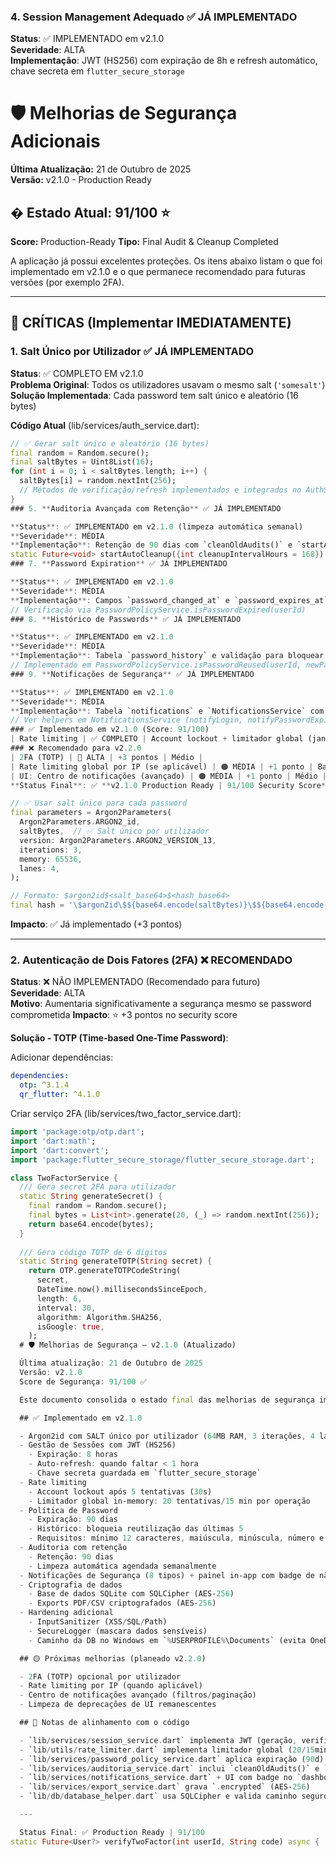### 4. **Session Management Adequado** ✅ JÁ IMPLEMENTADO

**Status**: ✅ IMPLEMENTADO em v2.1.0  
**Severidade**: ALTA  
**Implementação**: JWT (HS256) com expiração de 8h e refresh automático, chave secreta em `flutter_secure_storage`
# 🛡️ Melhorias de Segurança Adicionais

**Última Atualização:** 21 de Outubro de 2025  
**Versão:** v2.1.0 - Production Ready

## � Estado Atual: 91/100 ⭐

**Score:** Production-Ready
**Tipo:** Final Audit & Cleanup Completed

A aplicação já possui excelentes proteções. Os itens abaixo listam o que foi implementado em v2.1.0 e o que permanece recomendado para futuras versões (por exemplo 2FA).

---

## 🔴 CRÍTICAS (Implementar IMEDIATAMENTE)

### 1. **Salt Único por Utilizador** ✅ JÁ IMPLEMENTADO

**Status**: ✅ COMPLETO EM v2.1.0  
**Problema Original**: Todos os utilizadores usavam o mesmo salt (`'somesalt'`)
**Solução Implementada**: Cada password tem salt único e aleatório (16 bytes)

**Código Atual** (lib/services/auth_service.dart):
```dart
// ✅ Gerar salt único e aleatório (16 bytes)
final random = Random.secure();
final saltBytes = Uint8List(16);
for (int i = 0; i < saltBytes.length; i++) {
  saltBytes[i] = random.nextInt(256);
  // Métodos de verificação/refresh implementados e integrados no AuthService
}
### 5. **Auditoria Avançada com Retenção** ✅ JÁ IMPLEMENTADO

**Status**: ✅ IMPLEMENTADO em v2.1.0 (limpeza automática semanal)  
**Severidade**: MÉDIA  
**Implementação**: Retenção de 90 dias com `cleanOldAudits()` e `startAutoCleanup()` (Timer periódico)
static Future<void> startAutoCleanup({int cleanupIntervalHours = 168}) async { /* ... */ }
### 7. **Password Expiration** ✅ JÁ IMPLEMENTADO

**Status**: ✅ IMPLEMENTADO em v2.1.0  
**Severidade**: MÉDIA  
**Implementação**: Campos `password_changed_at` e `password_expires_at`; serviços para verificar expiração e renovar
// Verificação via PasswordPolicyService.isPasswordExpired(userId)
### 8. **Histórico de Passwords** ✅ JÁ IMPLEMENTADO

**Status**: ✅ IMPLEMENTADO em v2.1.0  
**Severidade**: MÉDIA  
**Implementação**: Tabela `password_history` e validação para bloquear reutilização das últimas 5
// Implementado em PasswordPolicyService.isPasswordReused(userId, newPassword)
### 9. **Notificações de Segurança** ✅ JÁ IMPLEMENTADO

**Status**: ✅ IMPLEMENTADO em v2.1.0  
**Severidade**: MÉDIA  
**Implementação**: Tabela `notifications` e `NotificationsService` com eventos de login, expiração de senha, etc.
// Ver helpers em NotificationsService (notifyLogin, notifyPasswordExpired, ...)
### ✅ Implementado em v2.1.0 (Score: 91/100)
| Rate limiting | ✅ COMPLETO | Account lockout + limitador global (janela 15 min) |
### ❌ Recomendado para v2.2.0
| 2FA (TOTP) | 🔴 ALTA | +3 pontos | Médio |
| Rate limiting global por IP (se aplicável) | 🟠 MÉDIA | +1 ponto | Baixo |
| UI: Centro de notificações (avançado) | 🟠 MÉDIA | +1 ponto | Médio |
**Status Final**: ✅ **v2.1.0 Production Ready | 91/100 Security Score**

// ✅ Usar salt único para cada password
final parameters = Argon2Parameters(
  Argon2Parameters.ARGON2_id,
  saltBytes,  // ✅ Salt único por utilizador
  version: Argon2Parameters.ARGON2_VERSION_13,
  iterations: 3,
  memory: 65536,
  lanes: 4,
);

// Formato: $argon2id$<salt_base64>$<hash_base64>
final hash = '\$argon2id\$${base64.encode(saltBytes)}\$${base64.encode(result)}';
```

**Impacto**: ✅ Já implementado (+3 pontos)

---

### 2. **Autenticação de Dois Fatores (2FA)** ❌ RECOMENDADO

**Status**: ❌ NÃO IMPLEMENTADO (Recomendado para futuro)  
**Severidade**: ALTA  
**Motivo**: Aumentaria significativamente a segurança mesmo se password comprometida
**Impacto**: ⭐ +3 pontos no security score

**Solução - TOTP (Time-based One-Time Password)**:

Adicionar dependências:
```yaml
dependencies:
  otp: ^3.1.4
  qr_flutter: ^4.1.0
```

Criar serviço 2FA (lib/services/two_factor_service.dart):
```dart
import 'package:otp/otp.dart';
import 'dart:math';
import 'dart:convert';
import 'package:flutter_secure_storage/flutter_secure_storage.dart';

class TwoFactorService {
  /// Gera secret 2FA para utilizador
  static String generateSecret() {
    final random = Random.secure();
    final bytes = List<int>.generate(20, (_) => random.nextInt(256));
    return base64.encode(bytes);
  }
  
  /// Gera código TOTP de 6 dígitos
  static String generateTOTP(String secret) {
    return OTP.generateTOTPCodeString(
      secret,
      DateTime.now().millisecondsSinceEpoch,
      length: 6,
      interval: 30,
      algorithm: Algorithm.SHA256,
      isGoogle: true,
    );
  # 🛡️ Melhorias de Segurança — v2.1.0 (Atualizado)

  Última atualização: 21 de Outubro de 2025  
  Versão: v2.1.0  
  Score de Segurança: 91/100 ✅

  Este documento consolida o estado final das melhorias de segurança implementadas e os próximos passos. Todo o conteúdo foi revisto e alinhado com o código atual.

  ## ✅ Implementado em v2.1.0

  - Argon2id com SALT único por utilizador (64MB RAM, 3 iterações, 4 lanes)
  - Gestão de Sessões com JWT (HS256)
    - Expiração: 8 horas
    - Auto‑refresh: quando faltar < 1 hora
    - Chave secreta guardada em `flutter_secure_storage`
  - Rate limiting
    - Account lockout após 5 tentativas (30s)
    - Limitador global in‑memory: 20 tentativas/15 min por operação
  - Política de Password
    - Expiração: 90 dias
    - Histórico: bloqueia reutilização das últimas 5
    - Requisitos: mínimo 12 caracteres, maiúscula, minúscula, número e especial
  - Auditoria com retenção
    - Retenção: 90 dias
    - Limpeza automática agendada semanalmente
  - Notificações de Segurança (8 tipos) + painel in‑app com badge de não lidas
  - Criptografia de dados
    - Base de dados SQLite com SQLCipher (AES‑256)
    - Exports PDF/CSV criptografados (AES‑256)
  - Hardening adicional
    - InputSanitizer (XSS/SQL/Path)
    - SecureLogger (mascara dados sensíveis)
    - Caminho da DB no Windows em `%USERPROFILE%\Documents` (evita OneDrive) + validação canónica

  ## 🟡 Próximas melhorias (planeado v2.2.0)

  - 2FA (TOTP) opcional por utilizador
  - Rate limiting por IP (quando aplicável)
  - Centro de notificações avançado (filtros/paginação)
  - Limpeza de deprecações de UI remanescentes

  ## 📌 Notas de alinhamento com o código

  - `lib/services/session_service.dart` implementa JWT (geração, verificação e refresh)
  - `lib/utils/rate_limiter.dart` implementa limitador global (20/15min)
  - `lib/services/password_policy_service.dart` aplica expiração (90d) e histórico (5)
  - `lib/services/auditoria_service.dart` inclui `cleanOldAudits()` e `startAutoCleanup()`
  - `lib/services/notifications_service.dart` + UI com badge no `dashboard`
  - `lib/services/export_service.dart` grava `.encrypted` (AES‑256)
  - `lib/db/database_helper.dart` usa SQLCipher e valida caminho seguro

  ---

  Status Final: ✅ Production Ready | 91/100
static Future<User?> verifyTwoFactor(int userId, String code) async {
